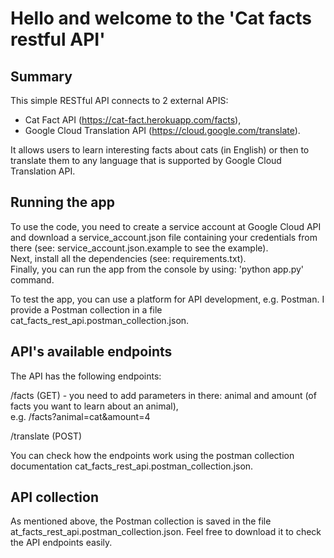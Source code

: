 # Hello and welcome to the 'Cat facts restful API'

## Summary  
This simple RESTful API connects to 2 external APIS:  
  - Cat Fact API (https://cat-fact.herokuapp.com/facts),  
  - Google Cloud Translation API (https://cloud.google.com/translate).  
  
It allows users to learn interesting facts about cats (in English) or then to translate them to any language 
that is supported by Google Cloud Translation API. 
  

## Running the app
To use the code, you need to create a service account at Google Cloud API and download a service_account.json file
containing your credentials from there (see: service_account.json.example to see the example).  
Next, install all the dependencies (see: requirements.txt).  
Finally, you can run the app from the console by using: 'python app.py' command.

To test the app, you can use a platform for API development, e.g. Postman. 
I provide a Postman collection in a file cat_facts_rest_api.postman_collection.json.  
  
  
## API's available endpoints
The API has the following endpoints: 
  
/facts (GET) - you need to add parameters in there: animal and amount (of facts you want to learn about an animal),  
  e.g. /facts?animal=cat&amount=4  
  
/translate (POST)  
    

You can check how the endpoints work using the postman collection documentation cat_facts_rest_api.postman_collection.json.  


## API collection
As mentioned above, the Postman collection is saved in the file at_facts_rest_api.postman_collection.json. Feel free to download it to check the API endpoints easily.
